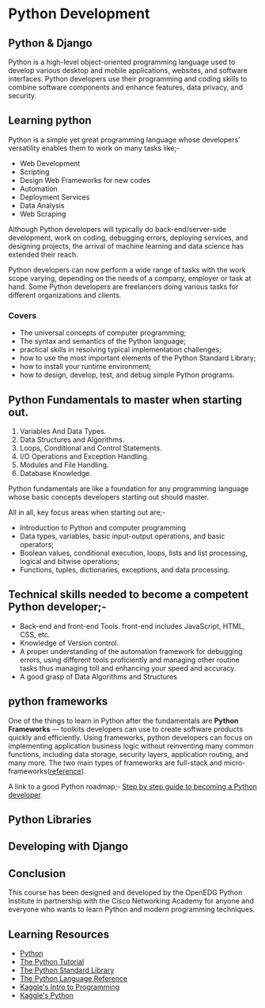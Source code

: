 # Python Development

## Python & Django

Python is a high-level object-oriented programming language used to develop various desktop and mobile applications, websites, and software interfaces. Python developers use their programming and coding skills to combine software components and enhance features, data privacy, and security.

## Learning python

Python is a simple yet great programming language whose developers' versatility enables them to work on many tasks like;-

* Web Development
* Scripting
* Design Web Frameworks for new codes
* Automation
* Deployment Services
* Data Analysis
* Web Scraping

Although Python developers will typically do back-end/server-side development, work on coding, debugging errors, deploying services, and designing projects, the arrival of machine learning and data science has extended their reach.

Python developers can now perform a wide range of tasks with the work scope varying, depending on the needs of a company, employer or task at hand. Some Python developers are freelancers doing various tasks for different organizations and clients.

### Covers

* The universal concepts of computer programming;
* The syntax and semantics of the Python language;
* practical skills in resolving typical implementation challenges;
* how to use the most important elements of the Python Standard Library;
* how to install your runtime environment;
* how to design, develop, test, and debug simple Python programs.

## Python Fundamentals to master when starting out.

1. Variables And Data Types.
2. Data Structures and Algorithms.
3. Loops, Conditional and Control Statements.
4. I/O Operations and Exception Handling.
5. Modules and File Handling.
6. Database Knowledge.

Python fundamentals are like a foundation for any programming language whose basic concepts developers starting out should master.

All in all, key focus areas when starting out are;-

* Introduction to Python and computer programming
* Data types, variables, basic input-output operations, and basic operators;
* Boolean values, conditional execution, loops, lists and list processing, logical and bitwise operations;
* Functions, tuples, dictionaries, exceptions, and data processing.

## Technical skills needed to become a competent Python developer;-

* Back-end and front-end Tools. front-end includes JavaScript, HTML, CSS, etc.
* Knowledge of Version control.
* A proper understanding of the automation framework for debugging errors, using different tools proficiently and managing other routine tasks thus managing toll and enhancing your speed and accuracy.
* A good grasp of Data Algorithms and Structures

## python frameworks

One of the things to learn in Python after the fundamentals are **Python Frameworks** — toolkits developers can use to create software products quickly and efficiently. Using frameworks, python developers can focus on implementing application business logic without reinventing many common functions, including data storage, security layers, application routing, and many more. The two main types of frameworks are full-stack and micro-frameworks([reference](https://www.knowledgehut.com/blog/programming/how-to-become-a-python-developer)).

A link to a good Python roadmap;- [Step by step guide to becoming a Python developer](https://roadmap.sh/python).

## Python Libraries

## Developing with Django

## Conclusion

This course has been designed and developed by the OpenEDG Python Institute in partnership with the Cisco Networking Academy for anyone and everyone who wants to learn Python and modern programming techniques.

## Learning Resources

* [Python](https://www.python.org/)
* [The Python Tutorial](https://docs.python.org/3/tutorial/index.html#tutorial-index)
* [The Python Standard Library](https://docs.python.org/3/library/index.html)
* [The Python Language Reference](https://docs.python.org/3/reference/index.html#reference-index)
* [Kaggle's Intro to Programming](https://www.kaggle.com/learn/intro-to-programming)
* [Kaggle's Python](https://www.kaggle.com/learn/python)

